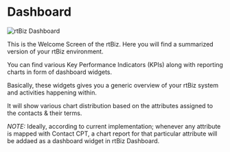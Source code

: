 Dashboard
=========

![rtBiz Dashboard](https://cloud.githubusercontent.com/assets/2236554/5568033/c4e24cfc-8f76-11e4-8c87-c507197ac09d.png)

This is the Welcome Screen of the rtBiz. Here you will find a summarized version of your rtBiz environment.

You can find various Key Performance Indicators (KPIs) along with reporting charts in form of dashboard widgets.

Basically, these widgets gives you a generic overview of your rtBiz system and activities happening within.

It will show various chart distribution based on the attributes assigned to the contacts & their terms.

*NOTE:* Ideally, according to current implementation; whenever any attribute is mapped with Contact CPT, a chart report for that particular attribute will be addaed as a dashboard widget in rtBiz Dashboard.
